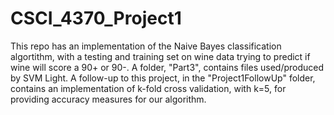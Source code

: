 # CSCI_4370_Project1
This repo has an implementation of the Naive Bayes classification algortithm, with a testing and training set on wine data trying to predict if wine will score a 90+ or 90-. A folder, "Part3", contains files used/produced by SVM Light.
A follow-up to this project, in the "Project1FollowUp" folder, contains an implementation of k-fold cross validation, with k=5, for providing accuracy measures for our algorithm.
